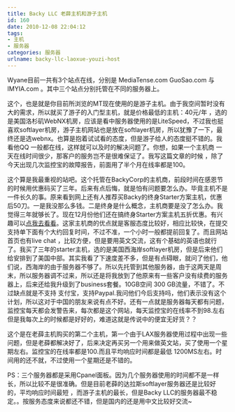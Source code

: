 ```yaml
---
title: Backy LLC 老薛主机和游子主机
id: 160
date: 2010-12-08 22:04:12
tags:
- 主机
- 服务器
categories: 服务器
urlname: backy-llc-laoxue-youzi-host
---
```




Wyane目前一共有3个站点在线，分别是 MediaTense.com GuoSao.com 与IMYIA.com 。其中三个站点分别托管在不同的服务器上。<!--more-->

这个，也是就是你目前所浏览的MT现在使用的是游子主机。由于我空间暂时没有大的需求，所以就买了游子的入门型主机，就是价格最低的主机：40元/年 ，选的是美国洛杉矶WebNX机房，应该是看中服务器使用的是LiteSpeed，不过我也挺喜欢softlayer机房，游子主机网站也是放在softlayer机房，所以犹豫了一下，最终还是选webnx。也算是抱着试试看的态度，但是游子给人的态度挺不错的。我看他QQ 一般都在线，这样就可以及时的解决问题了。你想，如果一个主机商 一天在线时间很少，那客户的服务岂不是很难保证了。我写这篇文章的时候 ，除了今天出现几次监控宝的故障报告，前面用了半个月在线率都是100。

这个算是我最重视的站吧。这个托管在BackyCorp的主机商，前段时间在感恩节的时候用优惠码买了三年。后来有点后悔，就是怕有问题要怎么办。毕竟主机不是一件长久的事。原来看到网上还有人推荐买Backy的终身Starter方案主机，优惠后50刀。一是我没那么多钱。二是终身是什么概念，主机商要是没了怎么办。我觉得三年就够长了。现在12月份他们还在搞终身Starter方案主机五折优惠。有兴趣可以[点我去看看](http://matrixhost.org/specials.html)。这家主机商的优点就是客服态度比较好，相应比较快，在提交支持单下面有个大约回复时间，不过不准，一个小时一般都提前回复了。而且网站首页也有live chat ，比较方便，但是要用英文交流，这有个基础的英语也就行了。我买了三年的starter主机，选的是美国西海岸softlayer机房，但是后来他们给安排到了美国中部。其实我看了下速度差不多，但是有点碍眼，就问了他们，他们说，西海岸的由于服务器不够了。所以先托管到其他服务器，由于这两天是周末，所以服务器调不过来，所以还是将我放到了他原来有一些客户没有续费的服务器上，后来还给我升级到了business套餐。10GB空间 300 GB流量，不错了。不过缺点就是不支持 支付宝，支持Paypal.我问他们今后支持吗，他们表示没有这个计划，所以这对于中国的朋友来说有点不好。还有一点就是服务器每天都有问题，监控宝每天都会发警告来，每次都是这个网站，每天监控宝的在线率不到98.左右但是我每次上的时候都是好好的，难道这就是传说中的便宜无好货？？

这个是在老薛主机购买的第二个主机，第一个由于LAX服务器使用过程中出现一些问题，但是老薛都解决好了，后来决定再买另一个用来做英文站，买了使用一个星期左右。监控宝的在线率都是100.而且平均响应时间都是最低 1200MS左右。时间用的还不就，不过使用一个星期还是不错的。

PS：三个服务器都是采用Cpanel面板。因为几个服务器使用的时间都不是一样长，所以比较不是很准确。但是目前老薛的达拉斯softlayer服务器还是比较好的，平均响应时间最短 ，而游子主机的最长，但是Backy LLC的服务器最不稳定。。按服务态度来说都还不错，但是国内的还是用中文比较好交流~
